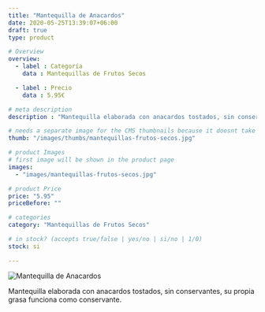 ```yaml
---
title: "Mantequilla de Anacardos"
date: 2020-05-25T13:39:07+06:00
draft: true
type: product

# Overview
overview:
  - label : Categoría
    data : Mantequillas de Frutos Secos

  - label : Precio
    data : 5.95€

# meta description
description : "Mantequilla elaborada con anacardos tostados, sin conservantes, su propia grasa funciona como conservante."

# needs a separate image for the CMS thumbnails because it doesnt take arrays (slideshow images)
thumb: "/images/thumbs/mantequillas-frutos-secos.jpg"

# product Images
# first image will be shown in the product page
images:
  - "images/mantequillas-frutos-secos.jpg"

# product Price
price: "5.95"
priceBefore: ""

# categories
category: "Mantequillas de Frutos Secos"

# in stock? (accepts true/false | yes/no | si/no | 1/0)
stock: si

---
```

![Mantequilla de Anacardos](/images/mantequillas-frutos-secos.jpg "Mantequilla de Anacardos")

Mantequilla elaborada con anacardos tostados, sin conservantes, su propia grasa funciona como conservante.
